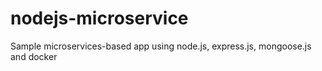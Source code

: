 # nodejs-microservice
Sample microservices-based app using node.js, express.js, mongoose.js and docker
